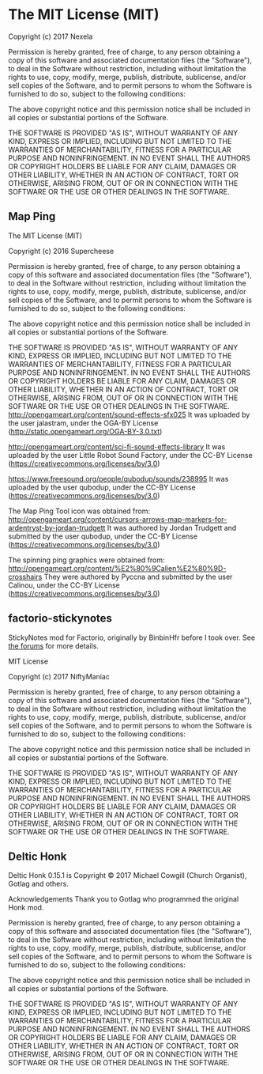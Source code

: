 # The MIT License (MIT)

Copyright (c) 2017 Nexela

Permission is hereby granted, free of charge, to any person obtaining a copy
of this software and associated documentation files (the "Software"), to deal
in the Software without restriction, including without limitation the rights
to use, copy, modify, merge, publish, distribute, sublicense, and/or sell
copies of the Software, and to permit persons to whom the Software is
furnished to do so, subject to the following conditions:

The above copyright notice and this permission notice shall be included in all
copies or substantial portions of the Software.

THE SOFTWARE IS PROVIDED "AS IS", WITHOUT WARRANTY OF ANY KIND, EXPRESS OR
IMPLIED, INCLUDING BUT NOT LIMITED TO THE WARRANTIES OF MERCHANTABILITY,
FITNESS FOR A PARTICULAR PURPOSE AND NONINFRINGEMENT. IN NO EVENT SHALL THE
AUTHORS OR COPYRIGHT HOLDERS BE LIABLE FOR ANY CLAIM, DAMAGES OR OTHER
LIABILITY, WHETHER IN AN ACTION OF CONTRACT, TORT OR OTHERWISE, ARISING FROM,
OUT OF OR IN CONNECTION WITH THE SOFTWARE OR THE USE OR OTHER DEALINGS IN THE
SOFTWARE.

## Map Ping

The MIT License (MIT)

Copyright (c) 2016 Supercheese

Permission is hereby granted, free of charge, to any person obtaining a copy
of this software and associated documentation files (the "Software"), to deal
in the Software without restriction, including without limitation the rights
to use, copy, modify, merge, publish, distribute, sublicense, and/or sell
copies of the Software, and to permit persons to whom the Software is
furnished to do so, subject to the following conditions:

The above copyright notice and this permission notice shall be included in all
copies or substantial portions of the Software.

THE SOFTWARE IS PROVIDED "AS IS", WITHOUT WARRANTY OF ANY KIND, EXPRESS OR
IMPLIED, INCLUDING BUT NOT LIMITED TO THE WARRANTIES OF MERCHANTABILITY,
FITNESS FOR A PARTICULAR PURPOSE AND NONINFRINGEMENT. IN NO EVENT SHALL THE
AUTHORS OR COPYRIGHT HOLDERS BE LIABLE FOR ANY CLAIM, DAMAGES OR OTHER
LIABILITY, WHETHER IN AN ACTION OF CONTRACT, TORT OR OTHERWISE, ARISING FROM,
OUT OF OR IN CONNECTION WITH THE SOFTWARE OR THE USE OR OTHER DEALINGS IN THE
SOFTWARE.
<http://opengameart.org/content/sound-effects-sfx025>
It was uploaded by the user jalastram, under the OGA-BY License (<http://static.opengameart.org/OGA-BY-3.0.txt>)

<http://opengameart.org/content/sci-fi-sound-effects-library>
It was uploaded by the user Little Robot Sound Factory, under the CC-BY License (<https://creativecommons.org/licenses/by/3.0>)

<https://www.freesound.org/people/qubodup/sounds/238995>
It was uploaded by the user qubodup, under the CC-BY License (<https://creativecommons.org/licenses/by/3.0>)

The Map Ping Tool icon was obtained from: <http://opengameart.org/content/cursors-arrows-map-markers-for-ardentryst-by-jordan-trudgett>
It was authored by Jordan Trudgett and submitted by the user qubodup, under the CC-BY License (<https://creativecommons.org/licenses/by/3.0>)

The spinning ping graphics were obtained from: <http://opengameart.org/content/%E2%80%9Calien%E2%80%9D-crosshairs>
They were authored by Pyccna and submitted by the user Calinou, under the CC-BY License (<https://creativecommons.org/licenses/by/3.0>)

## factorio-stickynotes

StickyNotes mod for Factorio, originally by BinbinHfr before I took over.
See [the forums](https://forums.factorio.com/viewtopic.php?f=92&t=30980&p=195631) for more details.

MIT License

Copyright (c) 2017 NiftyManiac

Permission is hereby granted, free of charge, to any person obtaining a copy
of this software and associated documentation files (the "Software"), to deal
in the Software without restriction, including without limitation the rights
to use, copy, modify, merge, publish, distribute, sublicense, and/or sell
copies of the Software, and to permit persons to whom the Software is
furnished to do so, subject to the following conditions:

The above copyright notice and this permission notice shall be included in all
copies or substantial portions of the Software.

THE SOFTWARE IS PROVIDED "AS IS", WITHOUT WARRANTY OF ANY KIND, EXPRESS OR
IMPLIED, INCLUDING BUT NOT LIMITED TO THE WARRANTIES OF MERCHANTABILITY,
FITNESS FOR A PARTICULAR PURPOSE AND NONINFRINGEMENT. IN NO EVENT SHALL THE
AUTHORS OR COPYRIGHT HOLDERS BE LIABLE FOR ANY CLAIM, DAMAGES OR OTHER
LIABILITY, WHETHER IN AN ACTION OF CONTRACT, TORT OR OTHERWISE, ARISING FROM,
OUT OF OR IN CONNECTION WITH THE SOFTWARE OR THE USE OR OTHER DEALINGS IN THE
SOFTWARE.

## Deltic Honk

Deltic Honk 0.15.1 is Copyright © 2017 Michael Cowgill (Church Organist), Gotlag and others.

Acknowledgements
Thank you to Gotlag who programmed the original Honk mod.

Permission is hereby granted, free of charge, to any person obtaining a copy of
this software and associated documentation files (the "Software"), to deal in
the Software without restriction, including without limitation the rights to
use, copy, modify, merge, publish, distribute, sublicense, and/or sell copies
of the Software, and to permit persons to whom the Software is furnished to do
so, subject to the following conditions:

The above copyright notice and this permission notice shall be included in all
copies or substantial portions of the Software.

THE SOFTWARE IS PROVIDED "AS IS", WITHOUT WARRANTY OF ANY KIND, EXPRESS OR
IMPLIED, INCLUDING BUT NOT LIMITED TO THE WARRANTIES OF MERCHANTABILITY,
FITNESS FOR A PARTICULAR PURPOSE AND NONINFRINGEMENT. IN NO EVENT SHALL THE
AUTHORS OR COPYRIGHT HOLDERS BE LIABLE FOR ANY CLAIM, DAMAGES OR OTHER
LIABILITY, WHETHER IN AN ACTION OF CONTRACT, TORT OR OTHERWISE, ARISING
FROM, OUT OF OR IN CONNECTION WITH THE SOFTWARE OR THE USE OR OTHER
DEALINGS IN THE SOFTWARE.

